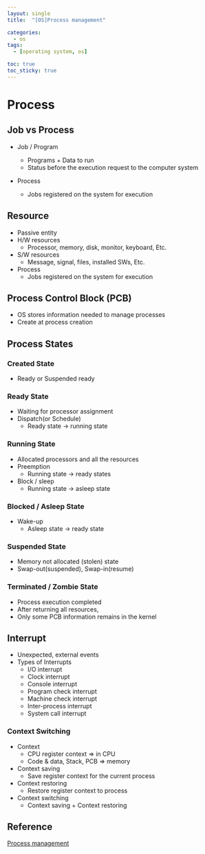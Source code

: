 ```yaml
---
layout: single
title:  "[OS]Process management"

categories:
  - os
tags:
  - [operating system, os]

toc: true
toc_sticky: true
---
```


# Process
## Job vs Process
- Job / Program
    - Programs + Data to run
    - Status before the execution request to the computer system

- Process
    - Jobs registered on the system for execution

## Resource
- Passive entity
- H/W resources
    - Processor, memory, disk, monitor, keyboard, Etc.
- S/W resources
    - Message, signal, files, installed SWs, Etc.
- Process
    - Jobs registered on the system for execution

## Process Control Block (PCB)
- OS stores information needed to manage processes
- Create at process creation

## Process States
### Created State
- Ready or Suspended ready

### Ready State
- Waiting for processor assignment
- Dispatch(or Schedule)
    - Ready state -> running state

### Running State
- Allocated processors and all the resources
- Preemption
    - Running state -> ready states
- Block / sleep
    - Running state -> asleep state

### Blocked / Asleep State
- Wake-up
    - Asleep state -> ready state

### Suspended State
- Memory not allocated (stolen) state
- Swap-out(suspended), Swap-in(resume)

### Terminated / Zombie State
- Process execution completed
- After returning all resources,
- Only some PCB information remains in the kernel

## Interrupt
- Unexpected, external events
- Types of Interrupts
    - I/O interrupt
    - Clock interrupt
    - Console interrupt
    - Program check interrupt
    - Machine check interrupt
    - Inter-process interrupt
    - System call interrupt

### Context Switching
- Context
    - CPU register context => in CPU
    - Code & data, Stack, PCB => memory
- Context saving
    - Save register context for the current process
- Context restoring
    - Restore register context to process
- Context switching
    - Context saving + Context restoring
## Reference
[Process management](https://hpclab.tistory.com/1?category=887083)
